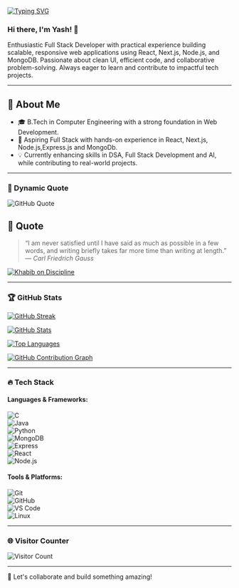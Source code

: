 [![Typing SVG](https://readme-typing-svg.demolab.com/?lines=Hi,+I'm+Yash!;Welcome+to+my+GitHub+Profile!;I+am+an+BTECH+student.;passionate+about+Full+Stack+Development.&font=Fira+Code&size=30&color=FF5733&width=900&speed=30&center=true)](https://git.io/typing-svg)





### Hi there, I'm Yash! 👋

Enthusiastic Full Stack Developer with practical experience building scalable, responsive web applications using React, Next.js,
Node.js, and MongoDB. Passionate about clean UI, efficient code, and collaborative problem-solving. Always eager to learn and
contribute to impactful tech projects.

---



## 🚀 About Me

- 🎓 B.Tech in Computer Engineering with a strong foundation in Web Development.
- 🤖 Aspiring Full Stack with hands-on experience in React, Next.js, Node.js,Express.js and MongoDb.
- 💡 Currently enhancing skills in DSA, Full Stack Development and AI, while contributing to real-world projects.


---

### 🎯 Dynamic Quote
![GitHub Quote](https://quotes-github-readme.vercel.app/api?theme=radical)

## 🎯 Quote

> “I am never satisfied until I have said as much as possible in a few words, and writing briefly takes far more time than writing at length.”  
> — *Carl Friedrich Gauss*

[![Khabib on Discipline](https://img.youtube.com/vi/SDtqisuxYWE/0.jpg)](https://www.youtube.com/shorts/SDtqisuxYWE)

---

### 🏆 GitHub Stats  
[![GitHub Streak](https://github-readme-streak-stats.herokuapp.com/?user=Tech-By-Ayushi&theme=radical&hide_border=true?v=1)](https://github.com/Tech-By-Ayushi)


[![GitHub Stats](https://github-readme-stats.vercel.app/api?username=Tech-By-Ayushi&show_icons=true&theme=radical)](https://github.com/Tech-By-Ayushi)  

[![Top Languages](https://github-readme-stats.vercel.app/api/top-langs/?username=Tech-By-Ayushi&layout=compact&theme=radical)](https://github.com/Tech-By-Ayushi)  

[![GitHub Contribution Graph](https://github-profile-summary-cards.vercel.app/api/cards/profile-details?username=Tech-By-Ayushi&theme=radical)](https://github.com/Tech-By-Ayushi)  




---

### 🔥 Tech Stack  
#### Languages & Frameworks:  
![C](https://img.shields.io/badge/C-00599C?style=flat-square&logo=c&logoColor=white)  
![Java](https://img.shields.io/badge/Java-ED8B00?style=flat-square&logo=java&logoColor=white)  
![Python](https://img.shields.io/badge/Python-3776AB?style=flat-square&logo=python&logoColor=white)  
![MongoDB](https://img.shields.io/badge/MongoDB-47A248?style=flat-square&logo=mongodb&logoColor=white)  
![Express](https://img.shields.io/badge/Express.js-404D59?style=flat-square&logo=express&logoColor=white)  
![React](https://img.shields.io/badge/React-61DAFB?style=flat-square&logo=react&logoColor=black)  
![Node.js](https://img.shields.io/badge/Node.js-339933?style=flat-square&logo=node.js&logoColor=white)

#### Tools & Platforms:  
![Git](https://img.shields.io/badge/Git-F05032?style=flat-square&logo=git&logoColor=white)  
![GitHub](https://img.shields.io/badge/GitHub-181717?style=flat-square&logo=github&logoColor=white)   
![VS Code](https://img.shields.io/badge/VS%20Code-007ACC?style=flat-square&logo=visual-studio-code&logoColor=white)  
![Linux](https://img.shields.io/badge/Linux-FCC624?style=flat-square&logo=linux&logoColor=black)

---


### 🌐 Visitor Counter  
![Visitor Count](https://komarev.com/ghpvc/?username=Tech-By-Ayushi&color=brightgreen)

---

🚀 Let's collaborate and build something amazing!
